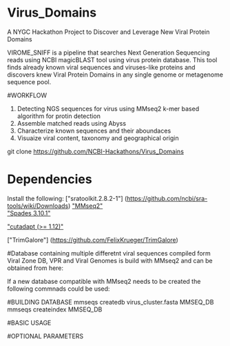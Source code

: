 # Virus_Domains
A NYGC Hackathon Project to Discover and Leverage New Viral Protein Domains

VIROME_SNIFF is a pipeline that searches Next Generation Sequencing reads using NCBI magicBLAST tool using virus protein database. 
This tool finds already known viral sequences and viruses-like proteins and discovers knew Viral Protein Domains in any single genome or metagenome sequence pool. 


#WORKFLOW
1. Detecting NGS sequences for virus using MMseq2 k-mer based algorithm for protin detection
2. Assemble matched reads using Abyss
3. Characterize known sequences and their aboundaces
4. Visuaize viral content, taxonomy and geographical origin 


git clone https://github.com/NCBI-Hackathons/Virus_Domains


# Dependencies

Install the following:
["sratoolkit.2.8.2-1"] (https://github.com/ncbi/sra-tools/wiki/Downloads)
["MMseq2"](https://github.com/soedinglab/MMseqs2)  
["Spades 3.10.1"](http://spades.bioinf.spbau.ru/release3.10.1/manual.html#sec2)


["cutadapt (>= 1.12)"](http://cutadapt.readthedocs.io/en/stable/installation.html)


["TrimGalore"] (https://github.com/FelixKrueger/TrimGalore)

#Database containing multiple differetnt viral sequences compiled form Viral Zone DB, VPR and Viral Genomes
is build with MMseq2 and can be obtained from here: 

If a new database compatible with MMseq2 needs to be created the following commnads could be used: 

#BUILDING DATABASE
mmseqs createdb  virus_cluster.fasta MMSEQ_DB
mmseqs createindex MMSEQ_DB


#BASIC USAGE





#OPTIONAL PARAMETERS














